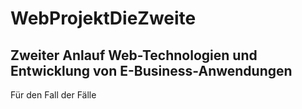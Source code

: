 # WebProjektDieZweite
## Zweiter Anlauf Web-Technologien und Entwicklung von E-Business-Anwendungen 
Für den Fall der Fälle
